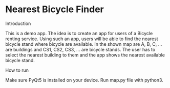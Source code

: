 # Nearest Bicycle Finder

Introduction

This is a demo app. The idea is to create an app for users of a Bicycle renting service. Using such an app, users will be able to find the
nearest bicycle stand where bicycle are available. In the shown map are A, B, C, ... are buildings and CS1, CS2, CS3, ... are bicycle stands.
The user has to select the nearest building to them and the app shows the nearest available bicycle stand.


How to run

Make sure PyQt5 is installed on your device.
Run map.py file with python3.
